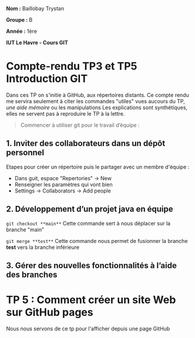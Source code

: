 **Nom :** Baillobay Trystan

**Groupe :** B

**Année :** 1ère

**IUT Le Havre - Cours GIT**

# Compte-rendu TP3 et TP5 Introduction GIT

Dans ces TP on s'initie à GitHub, aux répertoires distants.
Ce compte rendu me servira seulement à citer les commandes "utiles" vues aucours du TP, *une aide mémoire* ou les manipulations
Les explications sont synthétiques, elles ne servent pas à reproduire le TP à la lettre.

> Commencer à utiliser git pour le travail d’équipe :

## 1. Inviter des collaborateurs dans un dépôt personnel

Etapes pour créer un répertoire puis le partager avec un membre d'équipe :

*	Dans guit, espace "Repertories" -> New
*	Renseigner les paramètres qui vont bien
*	Settings -> Collaborators -> Add people

## 2. Développement d’un projet java en équipe

```git checkout **main**``` Cette commande sert à nous déplacer sur la branche "main"

```git merge **test**``` Cette commande nous permet de fusionner la branche **test** vers la branche inférieure

## 3. Gérer des nouvelles fonctionnalités à l’aide des branches


# TP 5 : Comment créer un site Web sur GitHub pages
Nous nous servons de ce tp pour l'afficher depuis une page GitHub
